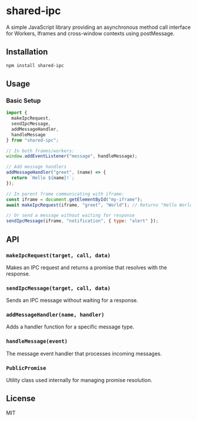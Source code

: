 # shared-ipc

A simple JavaScript library providing an asynchronous method call interface for Workers, Iframes and cross-window contexts using postMessage.

## Installation

```bash
npm install shared-ipc
```

## Usage

### Basic Setup

```javascript
import { 
  makeIpcRequest, 
  sendIpcMessage, 
  addMessageHandler, 
  handleMessage 
} from "shared-ipc";

// In both frames/workers:
window.addEventListener("message", handleMessage);

// Add message handlers
addMessageHandler("greet", (name) => {
  return `Hello ${name}!`;
});

// In parent frame communicating with iframe:
const iframe = document.getElementById("my-iframe");
await makeIpcRequest(iframe, "greet", "World"); // Returns "Hello World!"

// Or send a message without waiting for response
sendIpcMessage(iframe, "notification", { type: "alert" });
```

## API

### `makeIpcRequest(target, call, data)`
Makes an IPC request and returns a promise that resolves with the response.

### `sendIpcMessage(target, call, data)`
Sends an IPC message without waiting for a response.

### `addMessageHandler(name, handler)`
Adds a handler function for a specific message type.

### `handleMessage(event)`
The message event handler that processes incoming messages.

### `PublicPromise`
Utility class used internally for managing promise resolution.

## License

MIT